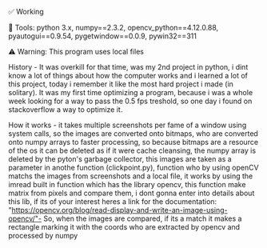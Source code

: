 ✅ Working

🔨 Tools: python 3.x, numpy==2.3.2, opencv_python==4.12.0.88, pyautogui==0.9.54, pygetwindow==0.0.9, pywin32==311

⚠️ Warning: This program uses local files

History -  It was overkill for that time, was my 2nd project in python, i dint know a lot of things about how the computer works and i learned a lot of this project, today i remember it like the most hard project i made (in solitary).
It was my first time optimizing a program, because i was a whole week looking for a way to pass the 0.5 fps treshold, so one day i found on stackoverflow a way to optimize it.

How it works - it takes multiple screenshots per fame of a window using system calls, so the images are converted onto bitmaps, who are converted onto numpy arrays to faster processing, so because bitmaps are
a resource of the os it can be deleted as if it were cache cleansing, the numpy array is deleted by the pyton's garbage collector, this images are taken as a parameter in anothe function (clickpoint.py), 
function who by using openCV matchs the images from screenshots and a local file, it works by using the imread built in function which has the library opencv, this function make matrix from pixels and 
compare them, i dont gonna enter into details about this lib, if its of your interest heres a link for the documentation: "https://opencv.org/blog/read-display-and-write-an-image-using-opencv/"- So, 
when the images are compared, if its a match it makes a rectangle marking it with the coords who are extracted by opencv and processed by numpy

